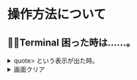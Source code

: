 # 操作方法について

## 🏋🏻Terminal 困った時は……。
<details><summary>quote> という表示が出た時。</summary>

- 原因：「'」や「`」などクォート系が 1 個紛れ込んでしまったため。ターミナルは入力が続いていると判断し、コマンドを切らずに入力を継続させるようになってしまいます。
- 解決方法：(落ち着いて) Ctrl + C で入力を強制終了させること。</details>


<details><summary>画面クリア</summary>

- Ctrl + L 現在のカーソル行を一番上に移動(clear と同じ)。
- command + K 現在のカーソル行を一番上に移動(clear と違い以前のものは見られない)。</details>
